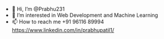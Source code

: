 - 👋 Hi, I’m @Prabhu231
- 👀 I’m interested in Web Development and Machine Learning
- 📫 How to reach me +91 96116 89994 https://www.linkedin.com/in/prabhupatil1/

<!---
Prabhu231/Prabhu231 is a ✨ special ✨ repository because its `README.md` (this file) appears on your GitHub profile.
You can click the Preview link to take a look at your changes.
--->
